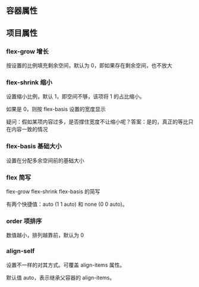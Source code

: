 ## 容器属性

## 项目属性

### flex-grow 增长

按设置的比例填充剩余空间，默认为 0，即如果存在剩余空间，也不放大

### flex-shrink 缩小

设置缩小比例，默认 1，即空间不够，该项将 1 的占比缩小。

如果是 0，则按 flex-basis 设置的宽度显示

疑问：假如某项内容过多，是否撑住宽度不让缩小呢？答案：是的，真正的等比只在内容一致的情况

### flex-basis 基础大小

设置在分配多余空间前的基础大小

### flex 简写

flex-grow flex-shrink flex-basis 的简写

有两个快捷值：auto (1 1 auto) 和 none (0 0 auto)。

### order 项排序

数值越小，排列越靠前，默认为 0

### align-self

设置不一样的对其方式。可覆盖 align-items 属性。

默认值 auto，表示继承父容器的 align-items。
